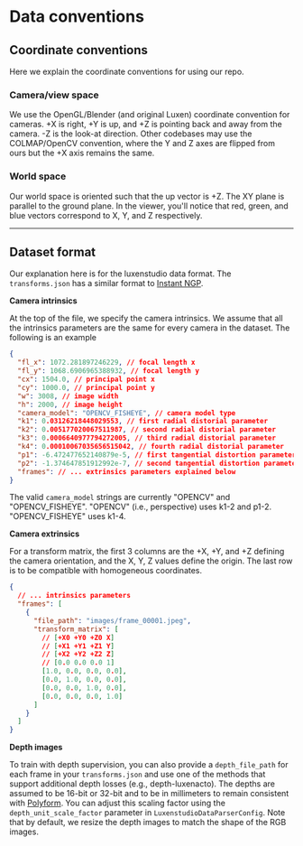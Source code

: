 # Data conventions

## Coordinate conventions

Here we explain the coordinate conventions for using our repo.

### Camera/view space

We use the OpenGL/Blender (and original Luxen) coordinate convention for cameras. +X is right, +Y is up, and +Z is pointing back and away from the camera. -Z is the look-at direction. Other codebases may use the COLMAP/OpenCV convention, where the Y and Z axes are flipped from ours but the +X axis remains the same.

### World space

Our world space is oriented such that the up vector is +Z. The XY plane is parallel to the ground plane. In the viewer, you'll notice that red, green, and blue vectors correspond to X, Y, and Z respectively.

<hr>

## Dataset format

Our explanation here is for the luxenstudio data format. The `transforms.json` has a similar format to [Instant NGP](https://github.com/NVlabs/instant-ngp).

**Camera intrinsics**

At the top of the file, we specify the camera intrinsics. We assume that all the intrinsics parameters are the same for every camera in the dataset. The following is an example

```json
{
  "fl_x": 1072.281897246229, // focal length x
  "fl_y": 1068.6906965388932, // focal length y
  "cx": 1504.0, // principal point x
  "cy": 1000.0, // principal point y
  "w": 3008, // image width
  "h": 2000, // image height
  "camera_model": "OPENCV_FISHEYE", // camera model type
  "k1": 0.03126218448029553, // first radial distorial parameter
  "k2": 0.005177020067511987, // second radial distorial parameter
  "k3": 0.0006640977794272005, // third radial distorial parameter
  "k4": 0.00010067035656515042, // fourth radial distorial parameter
  "p1": -6.472477652140879e-5, // first tangential distortion parameter
  "p2": -1.374647851912992e-7, // second tangential distortion parameter
  "frames": // ... extrinsics parameters explained below
}
```

The valid `camera_model` strings are currently "OPENCV" and "OPENCV_FISHEYE". "OPENCV" (i.e., perspective) uses k1-2 and p1-2. "OPENCV_FISHEYE" uses k1-4.

**Camera extrinsics**

For a transform matrix, the first 3 columns are the +X, +Y, and +Z defining the camera orientation, and the X, Y, Z values define the origin. The last row is to be compatible with homogeneous coordinates.

```json
{
  // ... intrinsics parameters
  "frames": [
    {
      "file_path": "images/frame_00001.jpeg",
      "transform_matrix": [
        // [+X0 +Y0 +Z0 X]
        // [+X1 +Y1 +Z1 Y]
        // [+X2 +Y2 +Z2 Z]
        // [0.0 0.0 0.0 1]
        [1.0, 0.0, 0.0, 0.0],
        [0.0, 1.0, 0.0, 0.0],
        [0.0, 0.0, 1.0, 0.0],
        [0.0, 0.0, 0.0, 1.0]
      ]
    }
  ]
}
```

**Depth images**

To train with depth supervision, you can also provide a `depth_file_path` for each frame in your `transforms.json` and use one of the methods that support additional depth losses (e.g., depth-luxenacto). The depths are assumed to be 16-bit or 32-bit and to be in millimeters to remain consistent with [Polyform](https://github.com/PolyCam/polyform). You can adjust this scaling factor using the `depth_unit_scale_factor` parameter in `LuxenstudioDataParserConfig`. Note that by default, we resize the depth images to match the shape of the RGB images.
